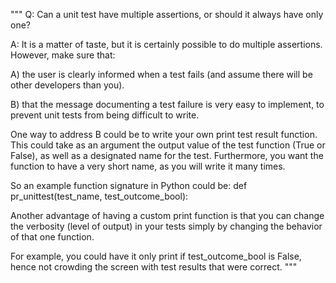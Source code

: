 """
Q: Can a unit test have multiple assertions, or should it always have only one?

A: It is a matter of taste, but it is certainly possible to do multiple assertions. However, make sure that:

A) the user is clearly informed when a test fails (and assume there will be other developers than you).

B) that the message documenting a test failure is very easy to implement, to prevent unit tests from being difficult to write.

One way to address B could be to write your own print test result function. This could take as an argument the output value of the test function (True or False), as well as a designated name for the test. Furthermore, you want the function to have a very short name, as you will write it many times.

So an example function signature in Python could be:
def pr_unittest(test_name, test_outcome_bool):

Another advantage of having a custom print function is that you can change the verbosity (level of output) in your tests simply by changing the behavior of that one function.

For example, you could have it only print if test_outcome_bool is False, hence not crowding the screen with test results that were correct.
"""
